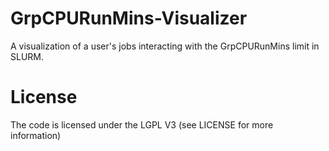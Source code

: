 GrpCPURunMins-Visualizer
========================

A visualization of a user's jobs interacting with the GrpCPURunMins limit in SLURM.


License
=======

The code is licensed under the LGPL V3 (see LICENSE for more information)